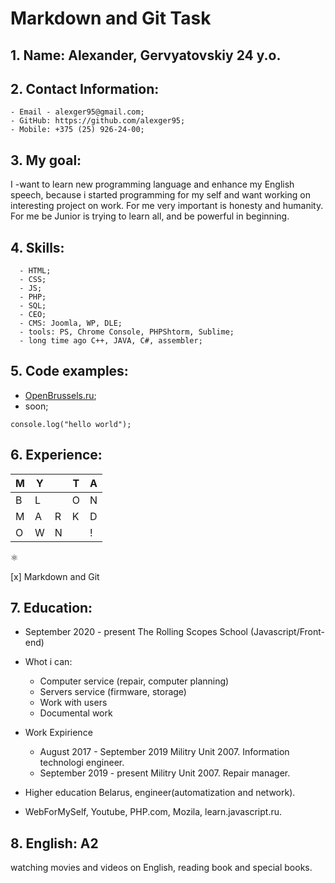 # Markdown and Git Task

## 1. Name: Alexander, Gervyatovskiy 24 y.o.

## 2. Contact Information: 
    - Email - alexger95@gmail.com;
    - GitHub: https://github.com/alexger95;
    - Mobile: +375 (25) 926-24-00;
    
## 3. My goal:
I -want to learn new programming language and enhance my English speech, because i started programming for my self and want working on interesting project on work.
For me very important is honesty and humanity.
For me be Junior is trying to learn all, and be powerful in beginning.

## 4. Skills: 
      - HTML;
      - CSS;
      - JS;
      - PHP;
      - SQL;
      - CEO;
      - CMS: Joomla, WP, DLE;
      - tools: PS, Chrome Console, PHPShtorm, Sublime;
      - long time ago C++, JAVA, C#, assembler;


## 5. Code examples: 
* [OpenBrussels.ru](http://openbrussels.ru/);
* soon;
```
console.log("hello world");
```

## 6. Experience: 
| M | Y |   | T | A |
|---|---|---|---|---|
| B | L |   | O | N |
| M | A | R | K | D |
| O | W | N |   | ! |

:atom_symbol:

[x] Markdown and Git

## 7. Education:
  * September 2020 - present
    The Rolling Scopes School (Javascript/Front-end)  
    
  * Whot i can: 
    * Computer service (repair, computer planning) 
    * Servers service (firmware, storage) 
    * Work with users 
    * Documental work
    
  * Work Expirience
    * August 2017 - September 2019
    Militry Unit 2007. 
    Information technologi engineer.
    * September 2019 - present
    Militry Unit 2007. 
    Repair manager.

  * Higher education Belarus, engineer(automatization and network).
  * WebForMySelf, Youtube, PHP.com, Mozila, learn.javascript.ru.

## 8. English: A2
  watching movies and videos on English, reading book and special books.
